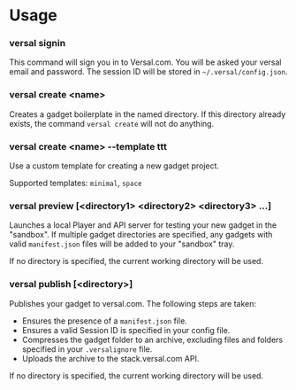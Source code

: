 # Usage

### versal signin

This command will sign you in to Versal.com. You will be asked your versal email and password.
The session ID will be stored in `~/.versal/config.json`.

### versal create \<name\>

Creates a gadget boilerplate in the named directory. If this directory already exists, the command `versal create` will not do anything.

### versal create \<name\> --template ttt

Use a custom template for creating a new gadget project.

Supported templates: `minimal`, `space`

### versal preview [\<directory1\> \<directory2\> \<directory3\> ...]

Launches a local Player and API server for testing your new gadget in the "sandbox". If multiple
gadget directories are specified, any gadgets with valid `manifest.json` files
will be added to your "sandbox" tray.

If no directory is specified, the current working directory will be used.

### versal publish [\<directory\>]

Publishes your gadget to versal.com. The following steps are taken:

- Ensures the presence of a `manifest.json` file.
- Ensures a valid Session ID is specified in your config file.
- Compresses the gadget folder to an archive, excluding files and folders specified in your `.versalignore` file.
- Uploads the archive to the stack.versal.com API.


If no directory is specified, the current working directory will be used.
